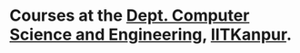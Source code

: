 # Courses at the [Dept. Computer Science and Engineering][cse], [IITKanpur][iitk].

[cse]: <http://cse.iitk.ac.in>  "Dept. Computer Science and Engg, IIT Kanpur"
[iitk]: <http://www.iitk.ac.in> "IIT Kanpur"
